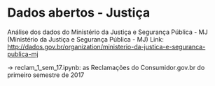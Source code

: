 Dados abertos - Justiça
=================
Análise dos dados do Ministério da Justiça e Segurança Pública - MJ (Ministério da Justiça e Segurança Pública - MJ)
Link: http://dados.gov.br/organization/ministerio-da-justica-e-seguranca-publica-mj

-> reclam_1_sem_17.ipynb: as Reclamações do Consumidor.gov.br do primeiro semestre de 2017